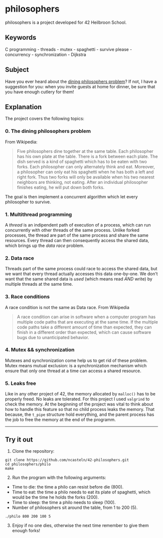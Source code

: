 # philosophers

philosophers is a project developed for 42 Heilbroon School.

## Keywords
C programming - threads - mutex - spaghetti - survive please - concurrency - synchronization - Dijkstra

## Subject
Have you ever heard about the [dining philosophers problem](https://en.wikipedia.org/wiki/Dining_philosophers_problem)? If not, I have a suggestion for you: when you invite guests at home for dinner, be sure that you have enough cutlery for them!

## Explanation
The project covers the following topics:

### 0. The dining philosophers problem
From Wikipedia:

> Five philosophers dine together at the same table. Each philosopher has his own plate at the table. There is a fork between each plate. The dish served is a kind of spaghetti which has to be eaten with two forks. Each philosopher can only alternately think and eat. Moreover, a philosopher can only eat his spaghetti when he has both a left and right fork. Thus two forks will only be available when his two nearest neighbors are thinking, not eating. After an individual philosopher finishes eating, he will put down both forks.

The goal is then implement a concurrent algorithm which let every philosopher to survive.

### 1. Multithread programming
A _thread_ is an indipendent path of execution of a process, which can run concurrently with other threads of the same process. Unlike forked processes, the thread are part of the same process and share the same resources. Every thread can then consequently access the shared data, which brings up the _data race_ problem.

### 2. Data race
Threads part of the same process could race to access the shared data, but we want that every thread actually accesses this data one-by-one. We don't want that the same shared data is _used_ (which means read *AND* write) by multiple threads at the same time.

### 3. Race conditions
A race condition is not the same as Data race. From Wikipedia

> A race condition can arise in software when a computer program has multiple code paths that are executing at the same time. If the multiple code paths take a different amount of time than expected, they can finish in a different order than expected, which can cause software bugs due to unanticipated behavior.

### 4. Mutex && synchronization
Mutexes and synchronization come help us to get rid of these problem. Mutex means mutual exclusion: is a synchronization mechanism which ensure that only one thread at a time can access a shared resource.

### 5. Leaks free
Like in any other project of 42, the memory allocated by `malloc()` has to be properly freed. No leaks are tolerated. For this project I used `valgrind` to check the memory. At the beginning of the project was vital to think about how to handle this feature so that no child process leaks the memory. That because, the `t_pipe` structure hold everything, and the parent process has the job to free the memory at the end of the programm.

---

## Try it out
1. Clone the repository:
```
git clone https://github.com/ncasteln/42-philosophers.git
cd philosophers/philo
make
```
2. Run the program with the following arguments:
- Time to die: the time a philo can resist before die (800).
- Time to eat: the time a philo needs to eat its plate of spaghetti, which would be the time he holds the forks (200).
- Time to sleep: the time a philo needs to sleep (100).
- Number of philosophers sit around the table, from 1 to 200 (5).

```
./philo 800 200 100 5
```
3. Enjoy if no one dies, otherwise the next time remember to give them enough forks!
